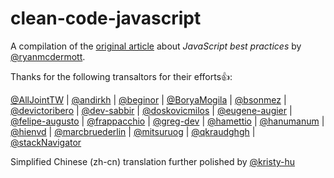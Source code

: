 # clean-code-javascript
A compilation of the [original article](https://github.com/ryanmcdermott/clean-code-javascript) about _JavaScript best practices_ by [@ryanmcdermott](https://github.com/ryanmcdermott). 

Thanks for the following transaltors for their efforts👍:

[@AllJointTW](https://github.com/AllJointTW/clean-code-javascript)  \| [@andirkh](https://github.com/andirkh/clean-code-javascript/)  \| [@beginor](https://github.com/beginor/clean-code-javascript)  \| [@BoryaMogila](https://github.com/BoryaMogila/clean-code-javascript-ru/)  \| [@bsonmez](https://github.com/bsonmez/clean-code-javascript)  \| [@devictoribero](https://github.com/devictoribero/clean-code-javascript)  \| [@dev-sabbir](https://github.com/dev-sabbir/clean-code-javascript/)  \| [@doskovicmilos](https://github.com/doskovicmilos/clean-code-javascript/)  \| [@eugene-augier](https://github.com/eugene-augier/clean-code-javascript-fr)  \| [@felipe-augusto](https://github.com/felipe-augusto/clean-code-javascript)  \| [@frappacchio](https://github.com/frappacchio/clean-code-javascript/)  \| [@greg-dev](https://github.com/greg-dev/clean-code-javascript-pl)  \| [@hamettio](https://github.com/hamettio/clean-code-javascript)  \| [@hanumanum](https://github.com/hanumanum/clean-code-javascript/)  \| [@hienvd](https://github.com/hienvd/clean-code-javascript/)  \| [@marcbruederlin](https://github.com/marcbruederlin/clean-code-javascript)  \| [@mitsuruog](https://github.com/mitsuruog/clean-code-javascript/)  \| [@qkraudghgh](https://github.com/qkraudghgh/clean-code-javascript-ko)  \| [@stackNavigator](https://github.com/stackNavigator/clean-code-javascript-ua)

Simplified Chinese (zh-cn) translation further polished by [@kristy-hu](https://github.com/kristy-hu)
